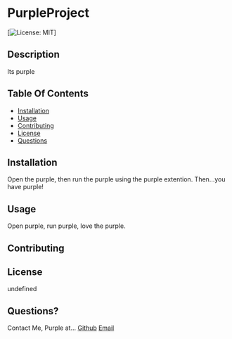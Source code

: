  
  # PurpleProject
  [![License: MIT](https://img.shields.io/badge/License-MIT-yellow.svg)]
  
  ## Description
  
  Its purple
  
  ## Table Of Contents
  
  - [Installation](#installation)
  - [Usage](#usage)
  - [Contributing](#contributing)
  - [License](#license)
  - [Questions](#questions?)
  
  ## Installation
  
  Open the purple, then run the purple using the purple extention. Then...you have purple!
  
  ## Usage
  
  Open purple, run purple, love the purple.
  
  ## Contributing

  ## License
  
  undefined
  
  ## Questions?
  
  Contact Me, Purple at...
  [Github](https://github.com/OtherPurple) 
  [Email](purple@purple.net)
